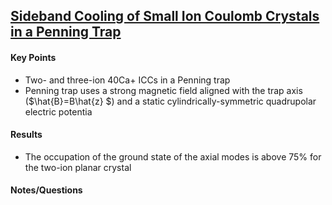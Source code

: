 ## [Sideband Cooling of Small Ion Coulomb Crystals in a Penning Trap](https://arxiv.org/abs/1705.08518)

#### Key Points

- Two- and three-ion 40Ca+ ICCs in a Penning trap
- Penning trap uses a strong magnetic field aligned with the trap axis ($\hat{B}=B\hat{z} $) and a static cylindrically-symmetric quadrupolar electric potentia

#### Results

- The occupation of the ground state of the axial modes is above 75% for the two-ion planar crystal

#### Notes/Questions

